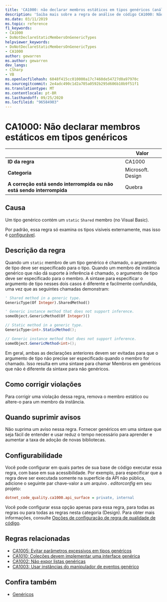 ```yaml
---
title: 'CA1000: não declarar membros estáticos em tipos genéricos (análise de código)'
description: 'Saiba mais sobre a regra de análise de código CA1000: Não declare membros estáticos em tipos genéricos'
ms.date: 03/11/2019
ms.topic: reference
f1_keywords:
- CA1000
- DoNotDeclareStaticMembersOnGenericTypes
helpviewer_keywords:
- DoNotDeclareStaticMembersOnGenericTypes
- CA1000
author: gewarren
ms.author: gewarren
dev_langs:
- CSharp
- VB
ms.openlocfilehash: 6048f415cc010000a17c7460de54727d0a97970c
ms.sourcegitcommit: 2e4adc490c1d2a705a0592b295d606b10b9f51f1
ms.translationtype: MT
ms.contentlocale: pt-BR
ms.lasthandoff: 09/25/2020
ms.locfileid: "96584903"
---
```

# <a name="ca1000-do-not-declare-static-members-on-generic-types"></a>CA1000: Não declarar membros estáticos em tipos genéricos

| | Valor |
|-|-|
| **ID da regra** |CA1000|
| **Categoria** |Microsoft. Design|
| **A correção está sendo interrompida ou não está sendo interrompida** |Quebra|

## <a name="cause"></a>Causa

Um tipo genérico contém um `static` `Shared` membro (no Visual Basic).

Por padrão, essa regra só examina os tipos visíveis externamente, mas isso é [configurável](#configurability).

## <a name="rule-description"></a>Descrição da regra

Quando um `static` membro de um tipo genérico é chamado, o argumento de tipo deve ser especificado para o tipo. Quando um membro de instância genérico que não dá suporte à inferência é chamado, o argumento de tipo deve ser especificado para o membro. A sintaxe para especificar o argumento de tipo nesses dois casos é diferente e facilmente confundida, uma vez que as seguintes chamadas demonstram:

```vb
' Shared method in a generic type.
GenericType(Of Integer).SharedMethod()

' Generic instance method that does not support inference.
someObject.GenericMethod(Of Integer)()
```

```csharp
// Static method in a generic type.
GenericType<int>.StaticMethod();

// Generic instance method that does not support inference.
someObject.GenericMethod<int>();
```

Em geral, ambas as declarações anteriores devem ser evitadas para que o argumento de tipo não precise ser especificado quando o membro for chamado. Isso resulta em uma sintaxe para chamar Membros em genéricos que não é diferente da sintaxe para não genéricos.

## <a name="how-to-fix-violations"></a>Como corrigir violações

Para corrigir uma violação dessa regra, remova o membro estático ou altere-o para um membro da instância.

## <a name="when-to-suppress-warnings"></a>Quando suprimir avisos

Não suprima um aviso nessa regra. Fornecer genéricos em uma sintaxe que seja fácil de entender e usar reduz o tempo necessário para aprender e aumentar a taxa de adoção de novas bibliotecas.

## <a name="configurability"></a>Configurabilidade

Você pode configurar em quais partes de sua base de código executar essa regra, com base em sua acessibilidade. Por exemplo, para especificar que a regra deve ser executada somente na superfície da API não pública, adicione o seguinte par chave-valor a um arquivo *. editorconfig* em seu projeto:

```ini
dotnet_code_quality.ca1000.api_surface = private, internal
```

Você pode configurar essa opção apenas para essa regra, para todas as regras ou para todas as regras nesta categoria (Design). Para obter mais informações, consulte [Opções de configuração de regra de qualidade de código](../code-quality-rule-options.md).

## <a name="related-rules"></a>Regras relacionadas

- [CA1005: Evitar parâmetros excessivos em tipos genéricos](ca1005.md)
- [CA1010: Coleções devem implementar uma interface genérica](ca1010.md)
- [CA1002: Não expor listas genéricas](ca1002.md)
- [CA1003: Usar instâncias do manipulador de eventos genérico](ca1003.md)

## <a name="see-also"></a>Confira também

- [Genéricos](../../../csharp/programming-guide/generics/index.md)
